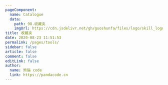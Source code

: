 ```yaml
---
pageComponent: 
  name: Catalogue
  data: 
    path: 98.收藏夹
    imgUrl: https://cdn.jsdelivr.net/gh/guoshunfa/files/logo/skill_logo/202109101827326.png
title: 收藏夹
date: 2020-08-23 11:51:53
permalink: /pages/tools/
sidebar: false
article: false
comment: false
editLink: false
author: 
  name: 熊猫 code
  link: https://pandacode.cn
---
```


